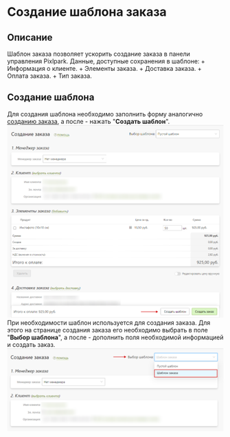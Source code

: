 # Создание шаблона заказа
## Описание
Шаблон заказа позволяет ускорить создание заказа в панели управления Pixlpark. Данные, доступные сохранения в шаблоне:
    + Информация о клиенте.
    + Элементы заказа.
    + Доставка заказа.
    + Оплата заказа.
    + Тип заказа.

## Создание шаблона
Для создания шаблона необходимо заполнить форму аналогично [созданию заказа](create.md#заполнение-формы), а после - нажать "__Создать шаблон__".
![](../_media/order/order-template-create.png)
При необходимости шаблон используется для создания заказа. Для этого на странице создания заказа его необходимо выбрать в поле "__Выбор шаблона__", а после - дополнить поля необходимой информацией и создать заказ.
![](../_media/order/order-template-choice.png)